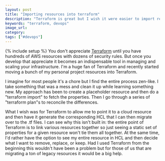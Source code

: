 ```yaml
---
layout: post
title: "Importing resources into terraform"
description: "Terraform is great but I wish it were easier to import resources."
keywords: "terraform, devops"
image_url:
category:
tags: ["#devops"]
---
```

{% include setup %}
You don't appreciate [Terraform](https://www.terraform.io) until you have hundreds of AWS resources with dozens of security rules. But once you develop that appreciate it becomes an indispensable tool in managing and scaling your infrastructure. I'm a huge fan of Terraform and recently started moving a bunch of my personal project resources into Terraform.

I imagine for most people it's a chore but I find the entire process zen-like. I take something that was a mess and clean it up while learning something new. My approach has been to create a placeholder resource and then do a "terraform import" to fetch the properties. Then I go through a series of "terraform plan"s to reconcile the differences.

What I wish was for Terraform to allow me to point it to a cloud resource and then have it generate the corresponding HCL that I can then migrate over to the .tf files. I can see why this isn't built in: the entire point of Terraform is to link various resources together so just seeing a static set of properties for a given resource won't tie them all together. At the same time, I'd rather have the option to see my entire resource in HCL and then decide what I want to remove, replace, or keep. Had I used Terraform from the beginning this wouldn't have been a problem but for those of us that are migrating a ton of legacy resources it would be a big help.
